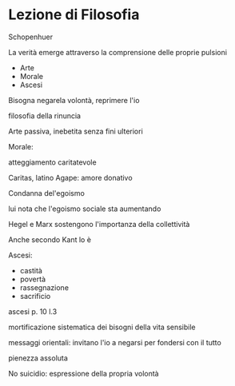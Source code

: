# Lezione di Filosofia

Schopenhuer

La verità emerge attraverso la comprensione delle proprie pulsioni

* Arte
* Morale
* Ascesi

Bisogna negarela volontà, reprimere l'io

filosofia della rinuncia


Arte passiva, inebetita senza fini ulteriori



Morale:

atteggiamento caritatevole

Caritas, latino
Agape: amore donativo

Condanna del'egoismo

lui nota che l'egoismo sociale sta aumentando

Hegel e Marx sostengono l'importanza della collettività


Anche secondo Kant lo è


Ascesi:
* castità
* povertà
* rassegnazione
* sacrificio


ascesi p. 10 l.3 

mortificazione sistematica dei bisogni della vita sensibile

messaggi orientali:
invitano l'io a negarsi per fondersi con il tutto

pienezza assoluta


No suicidio: espressione della propria volontà
<!--stackedit_data:
eyJoaXN0b3J5IjpbLTYzMDEzNDExNCwyNDAyNjQ1OTksNjIxOD
I2ODAzXX0=
-->
